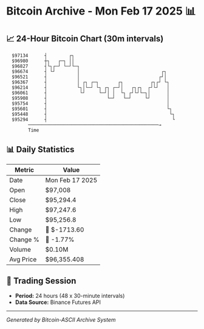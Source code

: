 # Bitcoin Archive - Mon Feb 17 2025 📊

## 📈 24-Hour Bitcoin Chart (30m intervals)

```
  $97134      ┤        ┌┐                                      
  $96980      ┼┐   ┌─┐ ││                                      
  $96827      ┤└┐┌─┘ └─┘└─┐                                    
  $96674      ┤ └┘        │                              ┌┐    
  $96521      ┤           │                             ┌┘│    
  $96367      ┤           │ ┌┐ ┌─┐       ┌┐          ┌┐┌┘ └┐   
  $96214      ┤           └┐│└─┘ └┐ ┌┐ ┌─┘│   ┌┐┌┐  ┌┘└┘   │   
  $96061      ┤            └┘     └─┘│ │  └┐ ┌┘└┘└─┐│      │   
  $95908      ┤                      └─┘   └─┘     └┘      │   
  $95754      ┤                                            │   
  $95601      ┤                                            └┐  
  $95448      ┤                                             └┐ 
  $95294      ┤                                              └ 
        ────────────────────────────────────────────────→
        Time
```

## 📊 Daily Statistics

| Metric | Value |
|--------|-------|
| Date | Mon Feb 17 2025 |
| Open | $97,008 |
| Close | $95,294.4 |
| High | $97,247.6 |
| Low | $95,256.8 |
| Change | 🔴 $-1713.60 |
| Change % | 🔴 -1.77% |
| Volume | $0.10M |
| Avg Price | $96,355.408 |

## 📅 Trading Session

- **Period:** 24 hours (48 x 30-minute intervals)
- **Data Source:** Binance Futures API

---
*Generated by Bitcoin-ASCII Archive System*
